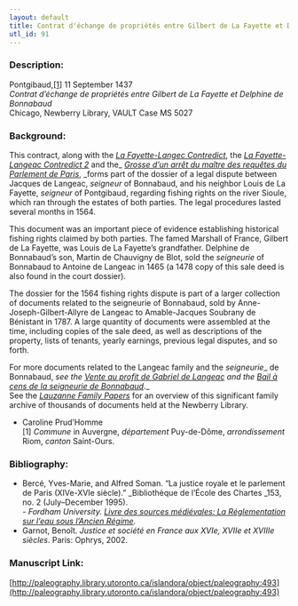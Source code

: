 ```yaml
---
layout: default
title: Contrat d'échange de propriétés entre Gilbert de La Fayette et Dauphine de Bonnabaud
utl_id: 91
---
```


### Description:

Pontgibaud,<a id="_ftnref1">[[1]](#_ftn1)</a> 11 September 1437<br>
_Contrat d’échange de propriétés entre Gilbert de La Fayette et Delphine de Bonnabaud_<br>
Chicago, Newberry Library, VAULT Case MS 5027

### Background:

This contract, along with the [_La Fayette-Langec Contredict_](https://paleography.library.utoronto.ca/islandora/object/paleography%3A494#1cb27a31-6484-4695-881e-27df681da8bc), the [_La Fayette-Langeac Contredict 2_](https://paleography.library.utoronto.ca/islandora/object/paleography:495#37155559-9606-4251-adb8-e20e246e2721) and the_ _[_Grosse d’un arrêt du maître des requêtes du Parlement de Paris_](https://paleography.library.utoronto.ca/islandora/object/paleography:498#088a459d-4506-4f2f-bddc-8e497b87aba1)_, _forms part of the dossier of a legal dispute between Jacques de Langeac, _seigneur_ of Bonnabaud, and his neighbor Louis de La Fayette, _seigneur_ of Pontgibaud, regarding fishing rights on the river Sioule, which ran through the estates of both parties. The legal procedures lasted several months in 1564.

This document was an important piece of evidence establishing historical fishing rights claimed by both parties. The famed Marshall of France, Gilbert de La Fayette, was Louis de La Fayette’s grandfather. Delphine de Bonnabaud’s son, Martin de Chauvigny de Blot, sold the _seigneurie_ of Bonnabaud to Antoine de Langeac in 1465 (a 1478 copy of this sale deed is also found in the court dossier).

The dossier for the 1564 fishing rights dispute is part of a larger collection of documents related to the seigneurie of Bonnabaud, sold by Anne-Joseph-Gilbert-Allyre de Langeac to Amable-Jacques Soubrany de Bénistant in 1787. A large quantity of documents were assembled at the time, including copies of the sale deed, as well as descriptions of the property, lists of tenants, yearly earnings, previous legal disputes, and so forth.

For more documents related to the Langeac family and the _seigneurie__ de Bonnabaud, _see the [_Vente au profit de Gabriel de Langeac_](https://paleography.library.utoronto.ca/islandora/object/paleography%3A482#c4089820-b63d-4fa0-b97a-67ac4710f455) and the [_Bail à cens de la seigneurie de Bonnabaud_](https://paleography.library.utoronto.ca/islandora/object/paleography:491#e6a054cf-5a1b-49e2-90b3-43fa9d2541ab)_._<br>
See the _<a href="http://newberry.org/lauzanne-family-papers">Lauzanne Family Papers</a>_ for an overview of this significant family archive of thousands of documents held at the Newberry Library.

- Caroline Prud’Homme<br>
<a id="_ftn1">[1]</a> _Commune_ in Auvergne, _département_ Puy-de-Dôme, _arrondissement_ Riom, _canton_ Saint-Ours.

### Bibliography:

- Bercé, Yves-Marie, and Alfred Soman. “La justice royale et le parlement de Paris (XIVe-XVIe siècle).” _Bibliothèque de l’École des Chartes _153, no. 2 (July–December 1995).<br>
_- _Fordham University._ [Livre des sources médiévales: La Réglementation sur l’eau sous l’Ancien Régime](https://legacy.fordham.edu/halsall/french/eau.asp)._
- Garnot, Benoît. _Justice et société en France aux XVIe, XVIIe et XVIIIe siècles_. Paris: Ophrys, 2002.

### Manuscript Link:

[http://paleography.library.utoronto.ca/islandora/object/paleography:493](http://paleography.library.utoronto.ca/islandora/object/paleography:493)
